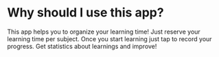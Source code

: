 # Why should I use this app?
This app helps you to organize your learning time!
Just reserve your learning time per subject.
Once you start learning just tap to record your progress.
Get statistics about learnings and improve!


